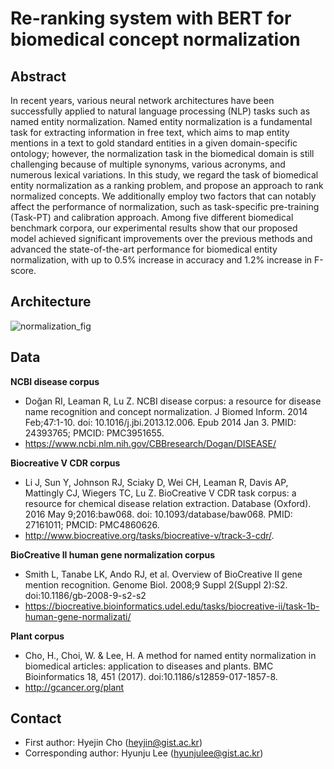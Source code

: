 # Re-ranking system with BERT for biomedical concept normalization

## Abstract
<!-- Write Overview about this project -->
In recent years, various neural network architectures have been successfully applied to natural language processing (NLP) tasks such as named entity normalization.
Named entity normalization is a fundamental task for extracting information in free text, which aims to map entity mentions in a text to gold standard entities in a given domain-specific ontology; however, the normalization task in the biomedical domain is still challenging 
because of multiple synonyms, various acronyms, and numerous lexical variations.
In this study, we regard the task of biomedical entity normalization as a ranking problem, and propose an approach to rank normalized concepts. We additionally employ two factors that can notably affect the performance of normalization, such as task-specific pre-training (Task-PT) and calibration approach. 
Among five different biomedical benchmark corpora, our experimental results show that our proposed model achieved significant improvements over the previous methods and advanced the state-of-the-art performance for biomedical entity normalization, with up to 0.5% increase in accuracy and 1.2% increase in F-score.

## Architecture
![normalization_fig](https://user-images.githubusercontent.com/88476469/128655625-6a165da4-c2b5-4a2f-95cc-e7cd39f84470.jpg)


## Data
**NCBI disease corpus**
- Doğan RI, Leaman R, Lu Z. NCBI disease corpus: a resource for disease name recognition and concept normalization. J Biomed Inform. 2014 Feb;47:1-10. doi: 10.1016/j.jbi.2013.12.006. Epub 2014 Jan 3. PMID: 24393765; PMCID: PMC3951655.
- https://www.ncbi.nlm.nih.gov/CBBresearch/Dogan/DISEASE/

**Biocreative V CDR corpus**
- Li J, Sun Y, Johnson RJ, Sciaky D, Wei CH, Leaman R, Davis AP, Mattingly CJ, Wiegers TC, Lu Z. BioCreative V CDR task corpus: a resource for chemical disease relation extraction. Database (Oxford). 2016 May 9;2016:baw068. doi: 10.1093/database/baw068. PMID: 27161011; PMCID: PMC4860626.
- http://www.biocreative.org/tasks/biocreative-v/track-3-cdr/.

**BioCreative II human gene normalization corpus**
- Smith L, Tanabe LK, Ando RJ, et al. Overview of BioCreative II gene mention recognition. Genome Biol. 2008;9 Suppl 2(Suppl 2):S2. doi:10.1186/gb-2008-9-s2-s2
- https://biocreative.bioinformatics.udel.edu/tasks/biocreative-ii/task-1b-human-gene-normalizati/

**Plant corpus**
- Cho, H., Choi, W. & Lee, H. A method for named entity normalization in biomedical articles: application to diseases and plants. BMC Bioinformatics 18, 451 (2017). doi:10.1186/s12859-017-1857-8.
- http://gcancer.org/plant


## Contact
- First author: Hyejin Cho (heyjin@gist.ac.kr)
- Corresponding author: Hyunju Lee (hyunjulee@gist.ac.kr)
